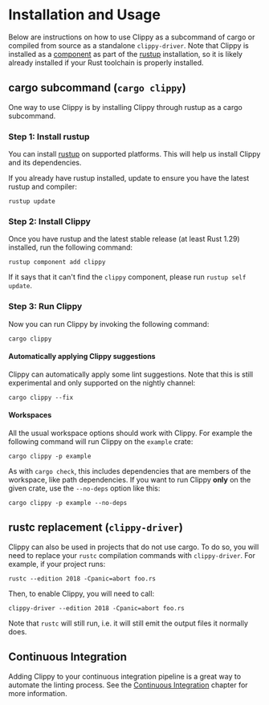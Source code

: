 # Installation and Usage

Below are instructions on how to use Clippy as a subcommand of cargo or compiled from source as a standalone 
`clippy-driver`. Note that Clippy is installed as a 
[component](https://rust-lang.github.io/rustup/concepts/components.html?highlight=clippy#components) as part of the 
[rustup](https://rust-lang.github.io/rustup/installation/index.html) installation, so it is likely already installed 
if your Rust toolchain is properly installed.

## cargo subcommand (`cargo clippy`)

One way to use Clippy is by installing Clippy through rustup as a cargo
subcommand.

### Step 1: Install rustup

You can install [rustup](https://rustup.rs/) on supported platforms. This will help
us install Clippy and its dependencies.

If you already have rustup installed, update to ensure you have the latest
rustup and compiler:

```terminal
rustup update
```

### Step 2: Install Clippy

Once you have rustup and the latest stable release (at least Rust 1.29) installed, run the following command:

```terminal
rustup component add clippy
```
If it says that it can't find the `clippy` component, please run `rustup self update`.

### Step 3: Run Clippy

Now you can run Clippy by invoking the following command:

```terminal
cargo clippy
```

#### Automatically applying Clippy suggestions

Clippy can automatically apply some lint suggestions.
Note that this is still experimental and only supported on the nightly channel:

```terminal
cargo clippy --fix
```

#### Workspaces

All the usual workspace options should work with Clippy. For example the following command
will run Clippy on the `example` crate:

```terminal
cargo clippy -p example
```

As with `cargo check`, this includes dependencies that are members of the workspace, like path dependencies.
If you want to run Clippy **only** on the given crate, use the `--no-deps` option like this:

```terminal
cargo clippy -p example --no-deps 
```

## rustc replacement (`clippy-driver`)

Clippy can also be used in projects that do not use cargo. To do so, you will need to replace
your `rustc` compilation commands with `clippy-driver`. For example, if your project runs:

```terminal
rustc --edition 2018 -Cpanic=abort foo.rs
```

Then, to enable Clippy, you will need to call:

```terminal
clippy-driver --edition 2018 -Cpanic=abort foo.rs
```

Note that `rustc` will still run, i.e. it will still emit the output files it normally does.

## Continuous Integration

Adding Clippy to your continuous integration pipeline is a great way to automate the linting process. See the
[Continuous Integration](continuous_integration) chapter for more information.

